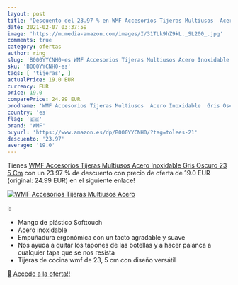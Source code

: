 ```yaml
---
layout: post
title: 'Descuento del 23.97 % en WMF Accesorios Tijeras Multiusos  Acero '
date: 2021-02-07 03:37:59
image: 'https://m.media-amazon.com/images/I/31TLk9hZ9kL._SL200_.jpg'
comments: true
category: ofertas
author: ring
slug: 'B000YYCNH0-es WMF Accesorios Tijeras Multiusos Acero Inoxidable Gris...'
sku: 'B000YYCNH0-es'
tags: [ 'tijeras', ]
actualPrice: 19.0 EUR
currency: EUR
price: 19.0
comparePrice: 24.99 EUR
prodname: 'WMF Accesorios Tijeras Multiusos  Acero Inoxidable  Gris Oscuro  23 5 Cm'
country: 'es'
flag: '🇪🇸'
brand: 'WMF'
buyurl: 'https://www.amazon.es/dp/B000YYCNH0/?tag=tolees-21'
descuento: '23.97'
average: '19.0'
---
```


Tienes [WMF Accesorios Tijeras Multiusos  Acero Inoxidable  Gris Oscuro  23 5 Cm](https://www.amazon.es/dp/B000YYCNH0/?tag=tolees-21) con un 23.97 % de descuento con precio de oferta de 19.0 EUR (original: 24.99 EUR) en el siguiente enlace!

[![WMF Accesorios Tijeras Multiusos  Acero ](https://m.media-amazon.com/images/I/31TLk9hZ9kL._SL200_.jpg)](https://www.amazon.es/dp/B000YYCNH0/?tag=tolees-21)

ℹ️:

- Mango de plástico Softtouch
- Acero inoxidable
- Empuñadura ergonómica con un tacto agradable y suave
- Nos ayuda a quitar los tapones de las botellas y a hacer palanca a cualquier tapa que se nos resista
- Tijeras de cocina wmf de 23, 5 cm con diseño versátil

[🛒 Accede a la oferta!!](https://www.amazon.es/dp/B000YYCNH0/?tag=tolees-21)
